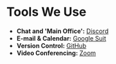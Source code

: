 # Tools We Use

- **Chat and 'Main Office':** [Discord](https://discord.gg/JqqKasJ)  
- **E-mail & Calendar:** [Google Suit](https://accounts.google.com/)
- **Version Control:** [GitHub](https://github.com/AkashaProject)
- **Video Conferencing:** [Zoom](https://zoom.us/s/172545331)